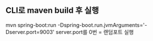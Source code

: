 ## CLI로 maven build 후 실행
mvn spring-boot:run -Dspring-boot.run.jvmArguments='-Dserver.port=9003'
server.port를 0번 = 랜덤포트 실행